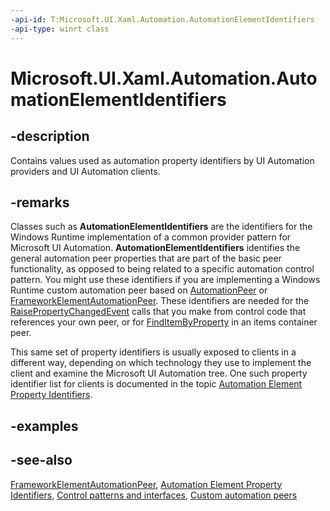 ```yaml
---
-api-id: T:Microsoft.UI.Xaml.Automation.AutomationElementIdentifiers
-api-type: winrt class
---
```


<!-- Class syntax.
public class AutomationElementIdentifiers : Windows.UI.Xaml.Automation.IAutomationElementIdentifiers
-->

# Microsoft.UI.Xaml.Automation.AutomationElementIdentifiers

## -description
Contains values used as automation property identifiers by UI Automation providers and UI Automation clients.

## -remarks
Classes such as **AutomationElementIdentifiers** are the identifiers for the Windows Runtime implementation of a common provider pattern for Microsoft UI Automation. **AutomationElementIdentifiers** identifies the general automation peer properties that are part of the basic peer functionality, as opposed to being related to a specific automation control pattern. You might use these identifiers if you are implementing a Windows Runtime custom automation peer based on [AutomationPeer](../microsoft.ui.xaml.automation.peers/automationpeer.md) or [FrameworkElementAutomationPeer](../microsoft.ui.xaml.automation.peers/frameworkelementautomationpeer.md). These identifiers are needed for the [RaisePropertyChangedEvent](/uwp/api/windows.ui.xaml.automation.peers.automationpeer.raisepropertychangedevent(windows.ui.xaml.automation.automationproperty,system.object,system.object)) calls that you make from control code that references your own peer, or for [FindItemByProperty](/uwp/api/windows.ui.xaml.automation.provider.iitemcontainerprovider.finditembyproperty(windows.ui.xaml.automation.provider.irawelementprovidersimple,windows.ui.xaml.automation.automationproperty,system.object)) in an items container peer.

This same set of property identifiers is usually exposed to clients in a different way, depending on which technology they use to implement the client and examine the Microsoft UI Automation tree. One such property identifier list for clients is documented in the topic [Automation Element Property Identifiers](/windows/desktop/WinAuto/uiauto-automation-element-propids).

## -examples

## -see-also
[FrameworkElementAutomationPeer](../microsoft.ui.xaml.automation.peers/frameworkelementautomationpeer.md), [Automation Element Property Identifiers](/windows/desktop/WinAuto/uiauto-automation-element-propids), [Control patterns and interfaces](/windows/uwp/accessibility/control-patterns-and-interfaces), [Custom automation peers](/windows/uwp/accessibility/custom-automation-peers)
